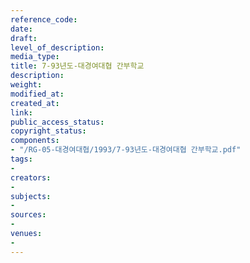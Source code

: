 ```yaml
---
reference_code: 
date: 
draft: 
level_of_description: 
media_type: 
title: 7-93년도-대경여대협 간부학교
description: 
weight: 
modified_at: 
created_at: 
link: 
public_access_status: 
copyright_status: 
components:
- "/RG-05-대경여대협/1993/7-93년도-대경여대협 간부학교.pdf"
tags:
- 
creators:
- 
subjects:
- 
sources:
- 
venues:
- 
---
```

